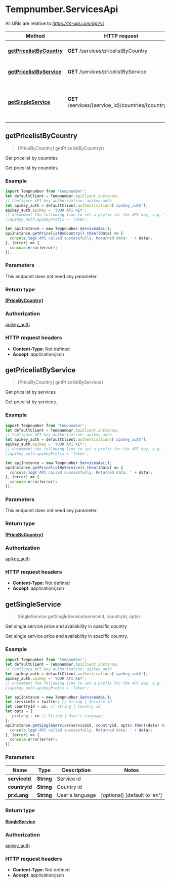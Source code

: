 # Tempnumber.ServicesApi

All URIs are relative to *https://tn-api.com/api/v1*

Method | HTTP request | Description
------------- | ------------- | -------------
[**getPricelistByCountry**](ServicesApi.md#getPricelistByCountry) | **GET** /services/pricelistByCountry | Get pricelist by countries
[**getPricelistByService**](ServicesApi.md#getPricelistByService) | **GET** /services/pricelistByService | Get pricelist by services
[**getSingleService**](ServicesApi.md#getSingleService) | **GET** /services/{service_id}/countries/{country_id} | Get single service price and availability in specific country



## getPricelistByCountry

> [PriceByCountry] getPricelistByCountry()

Get pricelist by countries

Get pricelist by countries.

### Example

```javascript
import Tempnumber from 'tempnumber';
let defaultClient = Tempnumber.ApiClient.instance;
// Configure API key authorization: apikey_auth
let apikey_auth = defaultClient.authentications['apikey_auth'];
apikey_auth.apiKey = 'YOUR API KEY';
// Uncomment the following line to set a prefix for the API key, e.g. "Token" (defaults to null)
//apikey_auth.apiKeyPrefix = 'Token';

let apiInstance = new Tempnumber.ServicesApi();
apiInstance.getPricelistByCountry().then((data) => {
  console.log('API called successfully. Returned data: ' + data);
}, (error) => {
  console.error(error);
});

```

### Parameters

This endpoint does not need any parameter.

### Return type

[**[PriceByCountry]**](PriceByCountry.md)

### Authorization

[apikey_auth](../README.md#apikey_auth)

### HTTP request headers

- **Content-Type**: Not defined
- **Accept**: application/json


## getPricelistByService

> [PriceByCountry] getPricelistByService()

Get pricelist by services

Get pricelist by services.

### Example

```javascript
import Tempnumber from 'tempnumber';
let defaultClient = Tempnumber.ApiClient.instance;
// Configure API key authorization: apikey_auth
let apikey_auth = defaultClient.authentications['apikey_auth'];
apikey_auth.apiKey = 'YOUR API KEY';
// Uncomment the following line to set a prefix for the API key, e.g. "Token" (defaults to null)
//apikey_auth.apiKeyPrefix = 'Token';

let apiInstance = new Tempnumber.ServicesApi();
apiInstance.getPricelistByService().then((data) => {
  console.log('API called successfully. Returned data: ' + data);
}, (error) => {
  console.error(error);
});

```

### Parameters

This endpoint does not need any parameter.

### Return type

[**[PriceByCountry]**](PriceByCountry.md)

### Authorization

[apikey_auth](../README.md#apikey_auth)

### HTTP request headers

- **Content-Type**: Not defined
- **Accept**: application/json


## getSingleService

> SingleService getSingleService(serviceId, countryId, opts)

Get single service price and availability in specific country

Get single service price and availability in specific country.

### Example

```javascript
import Tempnumber from 'tempnumber';
let defaultClient = Tempnumber.ApiClient.instance;
// Configure API key authorization: apikey_auth
let apikey_auth = defaultClient.authentications['apikey_auth'];
apikey_auth.apiKey = 'YOUR API KEY';
// Uncomment the following line to set a prefix for the API key, e.g. "Token" (defaults to null)
//apikey_auth.apiKeyPrefix = 'Token';

let apiInstance = new Tempnumber.ServicesApi();
let serviceId = twitter; // String | Service id
let countryId = us; // String | Country id
let opts = {
  'prxLang': ru // String | User's language
};
apiInstance.getSingleService(serviceId, countryId, opts).then((data) => {
  console.log('API called successfully. Returned data: ' + data);
}, (error) => {
  console.error(error);
});

```

### Parameters


Name | Type | Description  | Notes
------------- | ------------- | ------------- | -------------
 **serviceId** | **String**| Service id | 
 **countryId** | **String**| Country id | 
 **prxLang** | **String**| User&#39;s language | [optional] [default to &#39;en&#39;]

### Return type

[**SingleService**](SingleService.md)

### Authorization

[apikey_auth](../README.md#apikey_auth)

### HTTP request headers

- **Content-Type**: Not defined
- **Accept**: application/json

